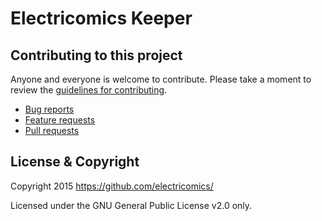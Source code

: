 # Electricomics Keeper

## Contributing to this project

Anyone and everyone is welcome to contribute. Please take a moment to
review the [guidelines for contributing](CONTRIBUTING.md).

* [Bug reports](CONTRIBUTING.md#bugs)
* [Feature requests](CONTRIBUTING.md#features)
* [Pull requests](CONTRIBUTING.md#pull-requests)

License & Copyright
-------------------

Copyright 2015 https://github.com/electricomics/

Licensed under the GNU General Public License v2.0 only.